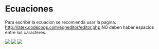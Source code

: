 # Ecuaciones
Para escribir la ecuacion se recomienda usar la pagina: http://latex.codecogs.com/eqneditor/editor.php
NO deben haber espacios entre los caracteres.

<img src="https://latex.codecogs.com/svg.latex?\Large&space;ecuacion" />


<img src="https://latex.codecogs.com/svg.latex?\Large&space;Max_{x\geq 0}\prod =\sum_{g}\sum_{i}\nu_{gi}_\ Y_{gi}-\sum_{g}\sum_{i}_{\delta_{gi}}\cdot e^{^{_{\gamma_{gi}x_{gi,land}}}} -\sum_{g}\sum_{i}\sum_{j,j\neq land}_{\omega_{igi}x_{gij}}" />

<img src="https://latex.codecogs.com/svg.latex?\Large&space;d^{e}+54" />
